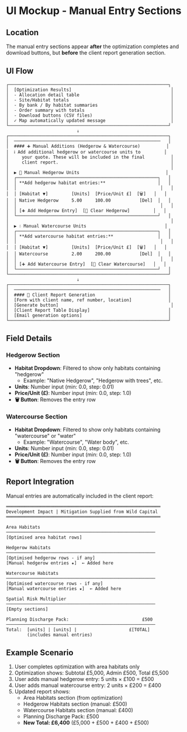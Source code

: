 # UI Mockup - Manual Entry Sections

## Location
The manual entry sections appear **after** the optimization completes and download buttons, but **before** the client report generation section.

## UI Flow

```
┌─────────────────────────────────────────────────────────────┐
│  [Optimization Results]                                      │
│  - Allocation detail table                                   │
│  - Site/Habitat totals                                       │
│  - By bank / By habitat summaries                            │
│  - Order summary with totals                                 │
│  - Download buttons (CSV files)                              │
│  ✓ Map automatically updated message                         │
└─────────────────────────────────────────────────────────────┘
                           ↓
┌─────────────────────────────────────────────────────────────┐
│  ────────────────────────────────────────────────────────   │
│  #### ➕ Manual Additions (Hedgerow & Watercourse)          │
│  ℹ️ Add additional hedgerow or watercourse units to         │
│     your quote. These will be included in the final          │
│     client report.                                           │
│                                                              │
│  ▶ 🌿 Manual Hedgerow Units                                 │
│  ┌──────────────────────────────────────────────────────┐   │
│  │ **Add hedgerow habitat entries:**                    │   │
│  │                                                       │   │
│  │ [Habitat ▼]         [Units]  [Price/Unit £]  [🗑️]   │   │
│  │ Native Hedgerow     5.00     100.00           [Del]  │   │
│  │                                                       │   │
│  │ [➕ Add Hedgerow Entry]  [🧹 Clear Hedgerow]         │   │
│  └──────────────────────────────────────────────────────┘   │
│                                                              │
│  ▶ 💧 Manual Watercourse Units                              │
│  ┌──────────────────────────────────────────────────────┐   │
│  │ **Add watercourse habitat entries:**                 │   │
│  │                                                       │   │
│  │ [Habitat ▼]         [Units]  [Price/Unit £]  [🗑️]   │   │
│  │ Watercourse         2.00     200.00           [Del]  │   │
│  │                                                       │   │
│  │ [➕ Add Watercourse Entry]  [🧹 Clear Watercourse]   │   │
│  └──────────────────────────────────────────────────────┘   │
└─────────────────────────────────────────────────────────────┘
                           ↓
┌─────────────────────────────────────────────────────────────┐
│  ────────────────────────────────────────────────────────   │
│  #### 📧 Client Report Generation                            │
│  [Form with client name, ref number, location]              │
│  [Generate button]                                           │
│  [Client Report Table Display]                              │
│  [Email generation options]                                 │
└─────────────────────────────────────────────────────────────┘
```

## Field Details

### Hedgerow Section
- **Habitat Dropdown**: Filtered to show only habitats containing "hedgerow"
  - Example: "Native Hedgerow", "Hedgerow with trees", etc.
- **Units**: Number input (min: 0.0, step: 0.01)
- **Price/Unit (£)**: Number input (min: 0.0, step: 1.0)
- **🗑️ Button**: Removes the entry row

### Watercourse Section
- **Habitat Dropdown**: Filtered to show only habitats containing "watercourse" or "water"
  - Example: "Watercourse", "Water body", etc.
- **Units**: Number input (min: 0.0, step: 0.01)
- **Price/Unit (£)**: Number input (min: 0.0, step: 1.0)
- **🗑️ Button**: Removes the entry row

## Report Integration

Manual entries are automatically included in the client report:

```
═══════════════════════════════════════════════════════════
Development Impact | Mitigation Supplied from Wild Capital
═══════════════════════════════════════════════════════════

Area Habitats
─────────────────────────────────────────────────────────
[Optimised area habitat rows]

Hedgerow Habitats
─────────────────────────────────────────────────────────
[Optimised hedgerow rows - if any]
[Manual hedgerow entries ★]  ← Added here

Watercourse Habitats
─────────────────────────────────────────────────────────
[Optimised watercourse rows - if any]
[Manual watercourse entries ★]  ← Added here

Spatial Risk Multiplier
─────────────────────────────────────────────────────────
[Empty sections]

Planning Discharge Pack:                            £500
─────────────────────────────────────────────────────────
Total:  [units] | [units] |                    £[TOTAL]
        (includes manual entries)
```

## Example Scenario

1. User completes optimization with area habitats only
2. Optimization shows: Subtotal £5,000, Admin £500, Total £5,500
3. User adds manual hedgerow entry: 5 units × £100 = £500
4. User adds manual watercourse entry: 2 units × £200 = £400
5. Updated report shows:
   - Area Habitats section (from optimization)
   - Hedgerow Habitats section (manual: £500)
   - Watercourse Habitats section (manual: £400)
   - Planning Discharge Pack: £500
   - **New Total: £6,400** (£5,000 + £500 + £400 + £500)
